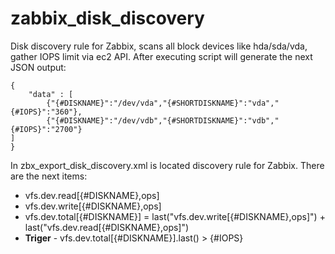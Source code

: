# zabbix_disk_discovery

Disk discovery rule for Zabbix, scans all block devices like hda/sda/vda, gather IOPS limit via ec2 API. After executing script will generate the next JSON output:
```
{
	"data" : [
		{"{#DISKNAME}":"/dev/vda","{#SHORTDISKNAME}":"vda","{#IOPS}":"360"},
		{"{#DISKNAME}":"/dev/vdb","{#SHORTDISKNAME}":"vdb","{#IOPS}":"2700"}
]
}
```
In zbx_export_disk_discovery.xml is located discovery rule for Zabbix. There are the next items:

* vfs.dev.read[{#DISKNAME},ops]
* vfs.dev.write[{#DISKNAME},ops]
* vfs.dev.total[{#DISKNAME}] = last("vfs.dev.write[{#DISKNAME},ops]") + last("vfs.dev.read[{#DISKNAME},ops]")
* **Triger** - vfs.dev.total[{#DISKNAME}].last() > {#IOPS}

